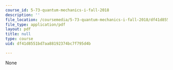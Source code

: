 ```yaml
---
course_id: 5-73-quantum-mechanics-i-fall-2018
description: ''
file_location: /coursemedia/5-73-quantum-mechanics-i-fall-2018/df41d8551bd7aa88192374bc7f795d4b_MIT5_73F18_Lec39.pdf
file_type: application/pdf
layout: pdf
title: null
type: course
uid: df41d8551bd7aa88192374bc7f795d4b

---
```

None
